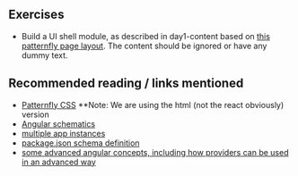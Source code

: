 ## Exercises
- Build a UI shell module, as described in day1-content based on [this patternfly page layout](https://www.patternfly.org/v4/documentation/react/demos/pagelayout/default-nav). The content should be ignored or have any dummy text.

## Recommended reading / links mentioned
- [Patternfly CSS](https://www.patternfly.org/v4/documentation/core/overview/training) **Note: We are using the html (not the react obviously) version
- [Angular schematics](https://angular.io/guide/schematics)
- [multiple app instances](https://medium.com/disney-streaming/combining-multiple-angular-applications-into-a-single-one-e87d530d6527)
- [package.json schema definition](https://docs.npmjs.com/files/package.json)
- [some advanced angular concepts, including how providers can be used in an advanced way](https://www.youtube.com/watch?v=EoSn8qASqQA)

